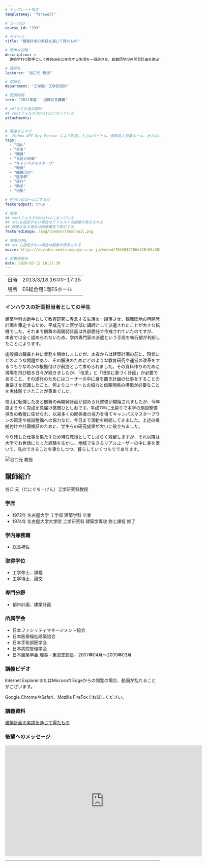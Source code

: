 ```yaml
---
# テンプレート指定
templateKey: "farewell"

# コースID
course_id: "393"

# タイトル
title: "建築計画の実践を通じて得たもの"

# 簡単な説明
description: >-
  建築学科の助手として教育研究に専念する生活を一段落させ、鶴舞団地の再開発計画を策定するため、平成元年に医学部に講師として派遣されたことが大きな転機でした。それまで鶴舞の再開発計画は外部委託で作成されていたのですが、 本省では全く認められないため、学内専門家の派遣という手段を執行部が判断したことによります。 施設部の職員と共に業務を開始しましたが、本省からは建築計画の前に、現状にどのような問 ....

# 講師名
lecturer: "谷口元 教授"

# 部局名
department: "工学部／工学研究科"

# 開講時限
term: "2012年度	退職記念講義"

# pdfなどの追加資料
## rootフォルダはstaticになっている
attachments:


# 関連するタグ
# （Yahoo API Key-Phrase により取得。入力はタイトル、部局名と授業ホーム、出力はキーフレーズ（tags））
tags:
  - "椙山"
  - "本省"
  - "鶴舞"
  - "見届け感慨"
  - "キャンパスマスタープ"
  - "転機"
  - "鶴舞団地"
  - "医学部"
  - "遂行"
  - "助手"
  - "根拠"

# 色付けのロールにするか
featuredpost: true

# 画像
## rootフォルダはstaticになっている
## なにも指定がない場合はデフォルトの画像が表示される
## 映像がある場合は映像優先で表示する
featuredimage: /img/common/thumbnail.png

# 映像のURL
## なにも指定がない場合は画像が表示される
movie: https://nuvideo.media.nagoya-u.ac.jp/embed/76b5042766d528f66c583ae1b878f2cbb7e7ee7a

# 記事投稿日
date: 2020-05-12 18:27:30
---
```


|   |   |
|---|---|
| 日時 | 2013/3/18  16:00-17:15 |
| 場所 | ES総合館1階ESホール |
|   |   |


### インハウスの計画担当者としての半生

建築学科の助手として教育研究に専念する生活を一段落させ、鶴舞団地の再開発計画を策定するため、平成元年に医学部に講師として派遣されたことが大きな転機でした。それまで鶴舞の再開発計画は外部委託で作成されていたのですが、 本省では全く認められないため、学内専門家の派遣という手段を執行部が判断したことによります。

施設部の職員と共に業務を開始しましたが、本省からは建築計画の前に、現状にどのような問題があり、その解決のためにどのような教育研究や運営の改革をするつもりなのかの根拠付けが前提として求められました。その資料作りのために現場を飛び廻る日々が続きましたが、「改革」と「根拠に基づく計画」が必要であること、その遂行のためにはユーザーの中に身を置き計画の仕事をすることの重要さを認識したこと、何よりユーザーとの協力と信頼関係の構築が必要なことを実体験できたことが貴重でした。

椙山に転職したあと鶴舞の再開発計画が認められ整備が開始されましたが、今年度ようやく完成を見届け感慨ひとしおです。平成7年に出戻りで本学の施設整備担当の教授に任ぜられ、以来多くの関係者の協力を得てキャンパスマスタープランの策定や施設整備への協力など、今日まで活動を継続してきました。上述の根拠付けや計画検証のために、学生らの研究成果が大いに役立ちました。

やり残した仕事を果たすため特任教授としてしばらく残留しますが、それ以降は大学でお世話になった経験を生かし、地域で生きるリアルユーザーの中に身を置いて、私のできることを果たしつつ、暮らしていくつもりであります。


![谷口元 教授](https://ocw.nagoya-u.jp/files/393/s_H24taniguchi_facephoto.jpg) 

## 講師紹介

谷口 元（たにぐち・げん）工学研究科教授

### 学歴

* 1972年 名古屋大学 工学部 建築学科 卒業
* 1974年 名古屋大学大学院 工学研究科 建築学専攻 修士課程 修了

### 学内兼務職

* 総長補佐

### 取得学位

* 工学修士、課程
* 工学博士、論文

### 専門分野

* 都市計画、建築計画

### 所属学会

* 日本ファシリティマネージメント協会
* 日本医療福祉建築協会
* 日本手術部医学会
* 日本病院管理学会
* 日本建築学会 理事・東海支部長、2007年04月〜2009年03月


### 講義ビデオ




Internet ExplorerまたはMicrosoft Edgeからの閲覧の場合、動画が乱れることがございます。

Google ChromeやSafari、Mozilla FireFoxでお試しください。

### 講義資料

[建築計画の実践を通じて得たもの](https://ocw.nagoya-u.jp/files/393/H24taniguchiLL_materials.pdf) 

### 後輩へのメッセージ

<iframe src="https://nuvideo.media.nagoya-u.ac.jp/embed/76b5042766d528f66c583ae1b878f2cbb7e7ee7a" width="640" height="360" frameborder="0" allowfullscreen></iframe>


-----